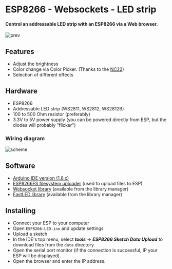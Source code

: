 # ESP8266 - Websockets - LED strip

#### Control an addressable LED strip with an ESP8266 via a Web browser.
![prev](https://i.ibb.co/fxM5H6V/led-min.jpg)

## Features
 - Adjust the brightness
 - Color change via Color Picker. (Thanks to the [NC22](https://github.com/NC22/HTML5-Color-Picker))
 - Selection of different effects

## Hardware
- ESP8266
- Addressable LED strip (WS2811, WS2812, WS2812B)
- 100 to 500 Ohm resistor (preferably)
- 3.3V to 5V power supply (you can be powered directly from ESP, but the diodes will probably "flicker")

### Wiring diagram
![scheme](https://i.ibb.co/TMm0gJx/esp-ws2812b.png)

## Software
- [Arduino IDE version (1.8.x)](https://www.arduino.cc/en/software)
- [ESP8266FS filesystem uploader](https://github.com/esp8266/arduino-esp8266fs-plugin) (used to upload files to ESP)
- [Websocket library](https://github.com/Links2004/arduinoWebSockets) (available from the library manager)
- [FastLED library](https://github.com/FastLED/FastLED) (available from the library manager)

## Installing
- Connect your ESP to your computer
- Open `ESP8266-LED.ino` and update settings
- Upload a sketch
- In the IDE's top menu, select ***tools*** -> ***ESP8266 Sketch Data Upload*** to download files from the `data` directory.
- Open the serial port monitor (if the connection is successful, IP your ESP will be displayed).
- Open the browser and enter the IP address.